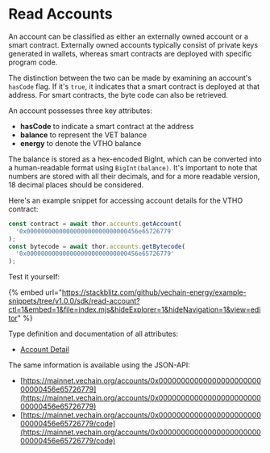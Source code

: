 # Read Accounts

An account can be classified as either an externally owned account or a smart contract. Externally owned accounts typically consist of private keys generated in wallets, whereas smart contracts are deployed with specific program code.

The distinction between the two can be made by examining an account's `hasCode` flag. If it's `true`, it indicates that a smart contract is deployed at that address. For smart contracts, the byte code can also be retrieved.

An account possesses three key attributes:

* **hasCode** to indicate a smart contract at the address
* **balance** to represent the VET balance
* **energy** to denote the VTHO balance

The balance is stored as a hex-encoded BigInt, which can be converted into a human-readable format using `BigInt(balance)`. It's important to note that numbers are stored with all their decimals, and for a more readable version, 18 decimal places should be considered.

Here's an example snippet for accessing account details for the VTHO contract:

```js
const contract = await thor.accounts.getAccount(
  '0x0000000000000000000000000000456e65726779'
);
const bytecode = await thor.accounts.getBytecode(
  '0x0000000000000000000000000000456e65726779'
);
```

Test it yourself:

{% embed url="https://stackblitz.com/github/vechain-energy/example-snippets/tree/v1.0.0/sdk/read-account?ctl=1&embed=1&file=index.mjs&hideExplorer=1&hideNavigation=1&view=editor" %}

Type definition and documentation of all attributes:

* [Account Detail](https://tsdocs.dev/docs/@vechain/sdk-network/latest/interfaces/network.AccountDetail.html)

The same information is available using the JSON-API:

* [https://mainnet.vechain.org/accounts/0x0000000000000000000000000000456e65726779](https://mainnet.vechain.org/accounts/0x0000000000000000000000000000456e65726779)
* [https://mainnet.vechain.org/accounts/0x0000000000000000000000000000456e65726779/code](https://mainnet.vechain.org/accounts/0x0000000000000000000000000000456e65726779/code)
